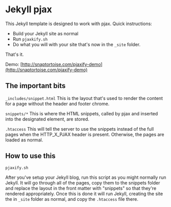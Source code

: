 # Jekyll pjax

This Jekyll template is designed to work with pjax.  Quick instructions:

- Build your Jekyll site as normal
- Run `pjaxkify.sh`
- Do what you will with your site that's now in the `_site` folder.

That's it.

Demo: [http://snaptortoise.com/pjaxify-demo](http://snaptortoise.com/pjaxify-demo)

## The important bits


`_includes/snippet.html`
This is the layout that's used to render the content for a page without the header and footer chrome.

`snippets/*`
This is where the HTML snippets, called by pjax and inserted into the designated element, are stored.

`.htaccess`
This will tell the server to use the snippets instead of the full pages when the HTTP_X_PJAX header is present. Otherwise, the pages are loaded as normal.

## How to use this

`pjaxify.sh`

After you've setup your Jekyll blog, run this script as you might normally run Jekyll.  It will go through all of the pages, copy them to the snippets folder and replace the layout in the front matter with "snippets" so that they're rendered appropriately. Once this is done it will run Jekyll, creating the site the in `_site` folder as normal, and copy the `.htaccess` file there.